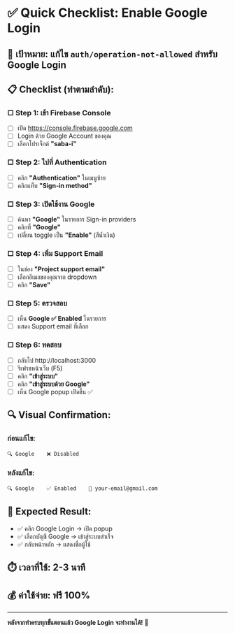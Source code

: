 # ✅ Quick Checklist: Enable Google Login

## 🎯 **เป้าหมาย:** แก้ไข `auth/operation-not-allowed` สำหรับ Google Login

## 📋 **Checklist (ทำตามลำดับ):**

### **□ Step 1: เข้า Firebase Console**
- [ ] เปิด https://console.firebase.google.com
- [ ] Login ด้วย Google Account ของคุณ
- [ ] เลือกโปรเจ็กต์ **"saba-i"**

### **□ Step 2: ไปที่ Authentication**
- [ ] คลิก **"Authentication"** ในเมนูซ้าย
- [ ] คลิกแท็บ **"Sign-in method"**

### **□ Step 3: เปิดใช้งาน Google**
- [ ] ค้นหา **"Google"** ในรายการ Sign-in providers
- [ ] คลิกที่ **"Google"**
- [ ] เปลี่ยน toggle เป็น **"Enable"** (สีน้ำเงิน)

### **□ Step 4: เพิ่ม Support Email**
- [ ] ในช่อง **"Project support email"**
- [ ] เลือกอีเมลของคุณจาก dropdown
- [ ] คลิก **"Save"**

### **□ Step 5: ตรวจสอบ**
- [ ] เห็น **Google ✅ Enabled** ในรายการ
- [ ] แสดง Support email ที่เลือก

### **□ Step 6: ทดสอบ**
- [ ] กลับไป http://localhost:3000
- [ ] รีเฟรชหน้าเว็บ (F5)
- [ ] คลิก **"เข้าสู่ระบบ"**
- [ ] คลิก **"เข้าสู่ระบบด้วย Google"**
- [ ] เห็น Google popup เปิดขึ้น ✅

## 🔍 **Visual Confirmation:**

### **ก่อนแก้ไข:**
```
🔍 Google    ❌ Disabled
```

### **หลังแก้ไข:**
```
🔍 Google    ✅ Enabled    📧 your-email@gmail.com
```

## 🚀 **Expected Result:**
- ✅ คลิก Google Login → เปิด popup
- ✅ เลือกบัญชี Google → เข้าสู่ระบบสำเร็จ
- ✅ กลับหน้าหลัก → แสดงชื่อผู้ใช้

## ⏱️ **เวลาที่ใช้:** 2-3 นาที
## 💰 **ค่าใช้จ่าย:** ฟรี 100%

---

**หลังจากทำครบทุกขั้นตอนแล้ว Google Login จะทำงานได้!** 🎉
